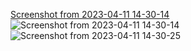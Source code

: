 [Screenshot from 2023-04-11 14-30-14](https://user-images.githubusercontent.com/76496105/231162778-4033fb9e-7296-4ee0-ab6d-29d0ca92e425.png)
![Screenshot from 2023-04-11 14-30-14](https://user-images.githubusercontent.com/76496105/231162918-d2e9f36e-2de0-4ade-a4de-b44da0c03c66.png)
![Screenshot from 2023-04-11 14-30-25](https://user-images.githubusercontent.com/76496105/231162745-01d46c31-b4cd-412c-a8fa-5a86209fd3cb.png)
